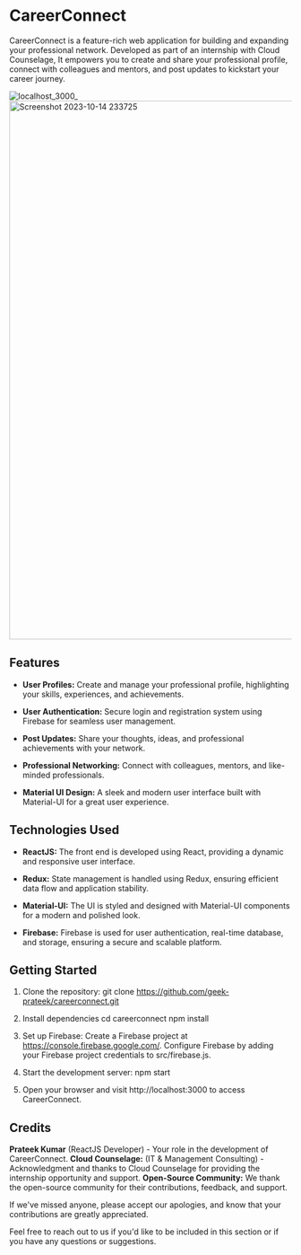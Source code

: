 # CareerConnect

CareerConnect is a feature-rich web application for building and expanding your professional network. Developed as part of an internship with Cloud Counselage, It empowers you to create and share your professional profile, connect with colleagues and mentors, and post updates to kickstart your career journey.

![localhost_3000_](https://github.com/geek-prateek/CareerConnect/assets/71647878/542d32e5-3cc4-4816-a035-1746f0324b6a)
<img width="960" alt="Screenshot 2023-10-14 233725" src="https://github.com/geek-prateek/CareerConnect/assets/71647878/62766956-45d4-4399-b493-9ed945e478e9">

## Features

- **User Profiles:** Create and manage your professional profile, highlighting your skills, experiences, and achievements.

- **User Authentication:** Secure login and registration system using Firebase for seamless user management.

- **Post Updates:** Share your thoughts, ideas, and professional achievements with your network.

- **Professional Networking:** Connect with colleagues, mentors, and like-minded professionals.

- **Material UI Design:** A sleek and modern user interface built with Material-UI for a great user experience.

## Technologies Used

- **ReactJS:** The front end is developed using React, providing a dynamic and responsive user interface.

- **Redux:** State management is handled using Redux, ensuring efficient data flow and application stability.

- **Material-UI:** The UI is styled and designed with Material-UI components for a modern and polished look.

- **Firebase:** Firebase is used for user authentication, real-time database, and storage, ensuring a secure and scalable platform.

## Getting Started

1. Clone the repository:
   git clone https://github.com/geek-prateek/careerconnect.git

2. Install dependencies
   cd careerconnect
   npm install

3. Set up Firebase:
   Create a Firebase project at https://console.firebase.google.com/.
   Configure Firebase by adding your Firebase project credentials to src/firebase.js.

4. Start the development server:
   npm start

5. Open your browser and visit http://localhost:3000 to access CareerConnect.

## Credits
   **Prateek Kumar** (ReactJS Developer) - Your role in the development of CareerConnect.
   **Cloud Counselage:** (IT & Management Consulting) - Acknowledgment and thanks to Cloud Counselage for providing the internship opportunity and support.
   **Open-Source Community:** We thank the open-source community for their contributions, feedback, and support.

If we've missed anyone, please accept our apologies, and know that your contributions are greatly appreciated.

Feel free to reach out to us if you'd like to be included in this section or if you have any questions or suggestions.
